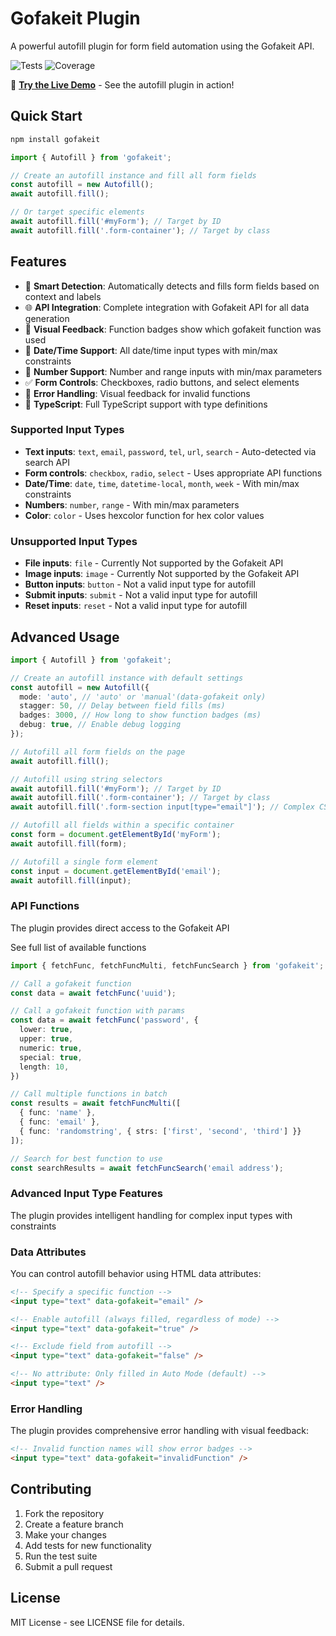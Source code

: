 # Gofakeit Plugin

A powerful autofill plugin for form field automation using the Gofakeit API.

![Tests](https://img.shields.io/badge/tests-197%20passed-brightgreen) ![Coverage](https://img.shields.io/badge/coverage-85%25-green)

🚀 **[Try the Live Demo](https://brianvoe.github.io/gofakeit_js/)** - See the autofill plugin in action!

## Quick Start

```bash
npm install gofakeit
```

```typescript
import { Autofill } from 'gofakeit';

// Create an autofill instance and fill all form fields
const autofill = new Autofill();
await autofill.fill();

// Or target specific elements
await autofill.fill('#myForm'); // Target by ID
await autofill.fill('.form-container'); // Target by class
```

## Features

- 🎯 **Smart Detection**: Automatically detects and fills form fields based on context and labels
- 🌐 **API Integration**: Complete integration with Gofakeit API for all data generation
- 🎨 **Visual Feedback**: Function badges show which gofakeit function was used
- 📅 **Date/Time Support**: All date/time input types with min/max constraints
- 🔢 **Number Support**: Number and range inputs with min/max parameters
- ✅ **Form Controls**: Checkboxes, radio buttons, and select elements
- 🚫 **Error Handling**: Visual feedback for invalid functions
- 🔧 **TypeScript**: Full TypeScript support with type definitions

### Supported Input Types

- **Text inputs**: `text`, `email`, `password`, `tel`, `url`, `search` - Auto-detected via search API
- **Form controls**: `checkbox`, `radio`, `select` - Uses appropriate API functions
- **Date/Time**: `date`, `time`, `datetime-local`, `month`, `week` - With min/max constraints
- **Numbers**: `number`, `range` - With min/max parameters
- **Color**: `color` - Uses hexcolor function for hex color values

### Unsupported Input Types

- **File inputs**: `file` - Currently Not supported by the Gofakeit API
- **Image inputs**: `image` - Currently Not supported by the Gofakeit API
- **Button inputs**: `button` - Not a valid input type for autofill
- **Submit inputs**: `submit` - Not a valid input type for autofill
- **Reset inputs**: `reset` - Not a valid input type for autofill

## Advanced Usage

```typescript
import { Autofill } from 'gofakeit';

// Create an autofill instance with default settings
const autofill = new Autofill({
  mode: 'auto', // 'auto' or 'manual'(data-gofakeit only)
  stagger: 50, // Delay between field fills (ms)
  badges: 3000, // How long to show function badges (ms)
  debug: true, // Enable debug logging
});

// Autofill all form fields on the page
await autofill.fill();

// Autofill using string selectors
await autofill.fill('#myForm'); // Target by ID
await autofill.fill('.form-container'); // Target by class
await autofill.fill('.form-section input[type="email"]'); // Complex CSS selector

// Autofill all fields within a specific container
const form = document.getElementById('myForm');
await autofill.fill(form);

// Autofill a single form element
const input = document.getElementById('email');
await autofill.fill(input);
```

### API Functions

The plugin provides direct access to the Gofakeit API

See full list of available functions

```typescript
import { fetchFunc, fetchFuncMulti, fetchFuncSearch } from 'gofakeit';

// Call a gofakeit function
const data = await fetchFunc('uuid');

// Call a gofakeit function with params
const data = await fetchFunc('password', {
  lower: true,
  upper: true,
  numeric: true,
  special: true,
  length: 10,
})

// Call multiple functions in batch
const results = await fetchFuncMulti([
  { func: 'name' },
  { func: 'email' },
  { func: 'randomstring', { strs: ['first', 'second', 'third'] }}
]);

// Search for best function to use
const searchResults = await fetchFuncSearch('email address');
```

### Advanced Input Type Features

The plugin provides intelligent handling for complex input types with constraints

### Data Attributes

You can control autofill behavior using HTML data attributes:

```html
<!-- Specify a specific function -->
<input type="text" data-gofakeit="email" />

<!-- Enable autofill (always filled, regardless of mode) -->
<input type="text" data-gofakeit="true" />

<!-- Exclude field from autofill -->
<input type="text" data-gofakeit="false" />

<!-- No attribute: Only filled in Auto Mode (default) -->
<input type="text" />
```

### Error Handling

The plugin provides comprehensive error handling with visual feedback:

```html
<!-- Invalid function names will show error badges -->
<input type="text" data-gofakeit="invalidFunction" />
```

## Contributing

1. Fork the repository
2. Create a feature branch
3. Make your changes
4. Add tests for new functionality
5. Run the test suite
6. Submit a pull request

## License

MIT License - see LICENSE file for details.

